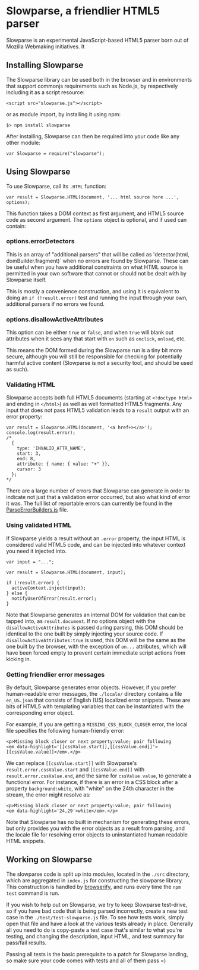 # Slowparse, a friendlier HTML5 parser

Slowparse is an experimental JavaScript-based HTML5 parser born out of Mozilla Webmaking initiatives. It

## Installing Slowparse

The Slowparse library can be used both in the browser and in environments that support commonjs requirements such as Node.js, by respectively including it as a script resource:
```
<script src="slowparse.js"></script>
```
or as module import, by installing it using npm:
```
$> npm install slowparse
```
After installing, Slowparse can then be required into your code like any other module:
```
var Slowparse = require("slowparse");
```

## Using Slowparse

To use Slowparse, call its `.HTML` function:

```
var result = Slowparse.HTML(document, '... html source here ...', options);
```

This function takes a DOM context as first argument, and HTML5 source code as second argument. The `options` object is optional, and if used can contain:

### options.errorDetectors

This is an array of "additional parsers" that will be called as 'detector(html, domBuilder.fragment)` when no errors are found by Slowparse. These can be useful when you have additional constraints on what HTML source is permitted in your own software that cannot or should not be dealt with by Slowparse itself.

This is mostly a convenience construction, and using it is equivalent to doing an `if (!result.error)` test and running the input through your own, additional parsers if no errors we found.

### options.disallowActiveAttributes

This option can be either `true` or `false`, and when `true` will blank out attributes when it sees any that start with `on` such as `onclick`, `onload`, etc.

This means the DOM formed during the Slowparse run is a tiny bit more secure, although you will still be responsible for checking for potentially harmful active content (Slowparse is not a security tool, and should be used as such).

### Validating HTML

Slowparse accepts both full HTML5 documents (starting at `<!doctype html>` and ending in `</html>`) as well as well formatted HTML5 fragments. Any input that does not pass HTML5 validation leads to a `result` output with an error property:
```
var result = Slowparse.HTML(document, '<a href+></a>');
console.log(result.error);
/*
  {
    type: 'INVALID_ATTR_NAME',
    start: 3,
    end: 8,
    attribute: { name: { value: "+" }},
    cursor: 3
  };
*/
```

There are a large number of errors that Slowparse can generate in order to indicate not just that a validation error occurred, but also what kind of error it was. The full list of reportable errors can currently be found in the [ParseErrorBuilders.js](./src/ParseErrorBuilders.js) file.

### Using validated HTML

If Slowparse yields a result without an `.error` property, the input HTML is considered valid HTML5 code, and can be injected into whatever context you need it injected into.
```
var input = "...";

var result = Slowparse.HTML(document, input);

if (!result.error) {
  activeContext.inject(input);
} else {
  notifyUserOfError(result.error);
}
```

Note that Slowparse generates an internal DOM for validation that can be tapped into, as `result.document`. If no options object with the `disallowActiveAttributes` is passed during parsing, this DOM should be identical to the one built by simply injecting your source code. If `disallowActiveAttributes:true` is used, this DOM will be the same as the one built by the browser, with the exception of `on...` attributes, which will have been forced empty to prevent certain immediate script actions from kicking in.

### Getting friendlier error messages

By default, Slowparse generates error objects. However, if you prefer human-readable error messages, the `./locale/` directory contains a file `en_US.json` that consists of English (US) localized error snippets. These are bits of HTML5 with templating variables that can be instantiated with the corresponding error object.

For example, if you are getting a `MISSING_CSS_BLOCK_CLOSER` error, the local file specifies the following human-friendly error:
```
<p>Missing block closer or next property:value; pair following
<em data-highlight='[[cssValue.start]],[[cssValue.end]]'>[[cssValue.value]]</em>.</p>
```
We can replace `[[cssValue.start]]` with Slowparse's `result.error.cssValue.start` and `[[cssValue.end]]` with `result.error.cssValue.end`, and the same for `cssValue.value`, to generate a functional error. For instance, if there is an error in a CSS block after a property `background:white`, with "white" on the 24th character in the stream, the error might resolve as:
```
<p>Missing block closer or next property:value; pair following
<em data-highlight='24,29'>white</em>.</p>
```
Note that Slowparse has no built in mechanism for generating these errors, but only provides you with the error objects as a result from parsing, and the locale file for resolving error objects to uninstantiated human readable HTML snippets.

## Working on Slowparse

The slowparse code is split up into modules, located in the `./src` directory, which are aggregated in `index.js` for constructing the slowparse library. This construction is handled by [browserify](https://www.npmjs.com/package/browserify), and runs every time the `npm test` command is run.

If you wish to help out on Slowparse, we try to keep Slowparse test-drive, so if you have bad code that is being parsed incorrectly, create a new test case in the `./test/test-slowparse.js` file. To see how tests work, simply open that file and have a look at the various tests already in place. Generally all you need to do is copy-paste a test case that's similar to what you're testing, and changing the description, input HTML, and test summary for pass/fail results.

Passing all tests is the basic prerequisite to a patch for Slowparse landing, so make sure your code comes with tests and all of them pass =)

